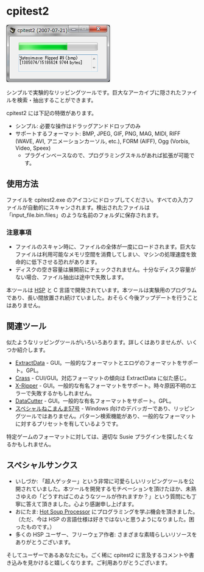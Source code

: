 cpitest2
========

![cpitest2 スクリーンショット](doc/assets/images/cpitest2.png)

シンプルで実験的なリッピングツールです。巨大なアーカイブに隠されたファイルを検索・抽出することができます。

cpitest2 には下記の特徴があります。

- シンプル: 必要な操作はドラッグアンドドロップのみ
- サポートするフォーマット: BMP, JPEG, GIF, PNG, MAG, MIDI, RIFF (WAVE, AVI, アニメーションカーソル, etc.), FORM (AIFF), Ogg (Vorbis, Video, Speex)
    - プラグインベースなので、プログラミングスキルがあれば拡張が可能です。

使用方法
------------------------

ファイルを cpitest2.exe のアイコンにドロップしてください。すべての入力ファイルが自動的にスキャンされます。検出されたファイルは「input_file.bin.files」のような名前のフォルダに保存されます。

### 注意事項

- ファイルのスキャン時に、ファイルの全体が一度にロードされます。巨大なファイルは利用可能なメモリ空間を消費してしまい、マシンの処理速度を致命的に低下させる恐れがあります。
- ディスクの空き容量は展開前にチェックされません。十分なディスク容量がない場合、ファイル抽出は途中で失敗します。

本ツールは [HSP](http://hsp.tv/) と C 言語で開発されています。本ツールは実験用のプログラムであり、長い間放置され続けていました。おそらく今後アップデートを行うことはありません。

関連ツール
------------------------

似たようなリッピングツールがいろいろあります。詳しくはありませんが、いくつか紹介します。

- [ExtractData](http://atelibet.s11.xrea.com/side_yuu/tool/) - GUI。一般的なフォーマットとエロゲのフォーマットをサポート。GPL。
- [Crass](http://galcrass.blog124.fc2blog.us/) - CUI/GUI。対応フォーマットの傾向は ExtractData に似た感じ。
- [X-Ripper](http://www.zeus-software.com/downloads/xripper) - GUI。一般的な有名フォーマットをサポート。時々原因不明のエラーで失敗するかもしれません。
- [DataCutter](http://www.geocities.jp/iooiau/datacutter.html) - GUI。一般的な有名フォーマットをサポート。GPL。
- [スペシャルねこまんま57号](http://www.vector.co.jp/soft/win95/hardware/se254476.html) - Windows 向けのデバッガーであり、リッピングツールではありません。パターン検索機能があり、一般的なフォーマットに対するプリセットを有しているようです。

特定ゲームのフォーマットに対しては、適切な Susie プラグインを探したくなるかもしれません。

スペシャルサンクス
------------------------

- いしづか: 「超人ゲッター」という非常に可愛らしいリッピングツールを公開されていました。本ツールを開発するモチベーションを頂けたほか、未熟さゆえの「どうすればこのようなツールが作れますか？」という質問にも丁寧に答えて頂きました。心より感謝申し上げます。
- おにたま: [Hot Soup Processor](http://hsp.tv/) にプログラミングを学ぶ機会を頂きました。（ただ、今は HSP の言語仕様は好きではないと思うようになりました。困ったものです。）
- 多くの HSP ユーザー、フリーウェア作者: さまざまな素晴らしいリソースをありがとうございます。

そしてユーザーであるあなたにも。ごく稀に cpitest2 に言及するコメントや書き込みを見かけると嬉しくなります。ご利用ありがとうございます。

